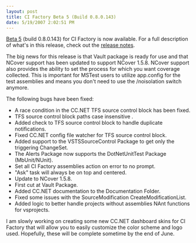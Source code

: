 ```yaml
---
layout: post
title: CI Factory Beta 5 (Build 0.8.0.143)
date: 5/19/2007 2:02:51 PM
---
```


[Beta 5](http://code.google.com/p/ci-factory/downloads/detail?name=CI-Factory-Beta-0.8.0.143.zip&can=2&q=) (build 0.8.0.143) for CI Factory is now available. For a full description of what's in this release, check out the [release notes](http://docs.google.com/Doc?id=dd6cv3jm_09r2s2h). 

The big news for this release is that Vault package is ready for use and that NCover support has been updated to support NCover 1.5.8. NCover support also provides the ability to set the process for which you want coverage collected. This is important for MSTest users to utilize app.config for the test assemblies and means you don't need to use the /noisolation switch anymore. 

The following bugs have been fixed: 

*   A race condition in the CC.NET TFS source control block has been fixed.
*   TFS source control block paths case insensitive .
*   Added check to TFS source control block to handle duplicate notifications.
*   Fixed CC.NET config file watcher for TFS source control block.
*   Added support to the VSTSSourceControl Package to get only the triggering ChangeSet.
*   The Alerts Package now supports the DotNetUnitTest Package (MbUnit/NUnit).
*   Set all CI Factory assemblies action on error to no prompt.
*   "Ask" task will always be on top and centered.
*   Update to NCover 1.5.8.
*   First cut at Vault Package.
*   Added CC.NET documentation to the Documentation Folder.
*   Fixed some issues with the SourceModification CreateModificationList.
*   Added logic to better handle projects without assemblies NAnt functions for vsprojects. 

I am slowly working on creating some new CC.NET dashboard skins for CI Factory that will allow you to easily customize the color scheme and logo used. Hopefully, these will be complete sometime by the end of June.
